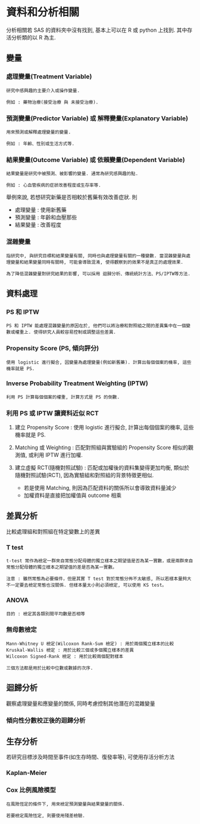 <!-- markdownlint-disable MD033 -->
<!-- markdownlint-disable MD010 -->
<!-- markdownlint-disable MD037 -->

# 資料和分析相關

分析相關若 SAS 的資料夾中沒有找到, 基本上可以在 R 或 python 上找到. 其中存活分析類的以 R 為主.

## 變量

### 處理變量(Treatment Variable)

    研究中感興趣的主要介入或操作變量.
    
    例如 : 藥物治療(接受治療 與 未接受治療).

### 預測變量(Predictor Variable) 或 解釋變量(Explanatory Variable)

    用來預測或解釋處理變量的變量.

    例如 : 年齡、性別或生活方式等.

### 結果變量(Outcome Variable) 或 依賴變量(Dependent Variable)

    結果變量是研究中被預測、被影響的變量. 通常為研究感興趣的點.

    例如 : 心血管疾病的症狀改善程度或生存率等.

舉例來說, 若想研究新藥是否相較於舊藥有效改善症狀. 則

* 處理變量 : 使用新舊藥
* 預測變量 : 年齡和血壓那些
* 結果變量 : 改善程度

### 混雜變量

    指研究中, 與研究目標和結果變量有關, 同時也與處理變量有關的一種變數. 當混雜變量與處理變量和結果變量同時有關時, 可能會導致混淆, 使得觀察到的效果不是真正的處理效果. 

    為了降低混雜變量對研究結果的影響, 可以採用 迴歸分析、傳統統計方法、PS/IPTW等方法.

## 資料處理

### PS 和 IPTW

    PS 和 IPTW 能處理混雜變量的原因在於, 他們可以將治療和對照組之間的差異集中在一個變數或權重上. 使得研究人員較容易控制或調整這些差異.

### Propensity Score (PS, 傾向評分)

    使用 logistic 進行擬合, 因變量為處理變量(例如新舊藥). 計算出每個個案的機率, 這些機率就是 PS.

### Inverse Probability Treatment Weighting (IPTW)

    利用 PS 計算每個個案的權重, 計算方式是 PS 的倒數.

### 利用 PS 或 IPTW 讓資料近似 RCT

1. 建立 Propensity Score : 使用 logistic 進行擬合, 計算出每個個案的機率, 這些機率就是 PS.

2. Matching 或 Weighting : 匹配對照組與實驗組的 Propensity Score 相似的觀測值, 或利用 IPTW 進行加權.

3. 建立虛擬 RCT(隨機對照試驗) : 匹配或加權後的資料集變得更加均衡, 類似於隨機對照試驗(RCT), 因為實驗組和對照組的背景特徵更相似.

    * 若是使用 Matching, 則因為匹配資料的關係所以會導致資料量減少
    * 加權資料是直接把加權值與 outcome 相乘

## 差異分析

比較處理組和對照組在特定變數上的差異

### T test

    t-test 常作為檢定一群來自常態分配母體的獨立樣本之期望值是否為某一實數，或是兩群來自常態分配母體的獨立樣本之期望值的差是否為某一實數。

    注意 : 雖然常態為必要條件，但是其實 T test 對於常態分佈不太敏感, 所以若樣本量夠大不一定要去檢定常態也沒關係. 但樣本量太小則必須檢定, 可以使用 KS test。

### ANOVA

    目的 : 檢定其各類別間平均數是否相等

### 無母數檢定

    Mann-Whitney U 檢定(Wilcoxon Rank-Sum 檢定) : 用於兩個獨立樣本的比較
    Kruskal-Wallis 檢定 : 用於比較三個或多個獨立樣本的差異
    Wilcoxon Signed-Rank 檢定 : 用於比較兩個配對樣本

    三個方法都是用於比較中位數或數據的次序.

## 迴歸分析

觀察處理變量和應變量的關係, 同時考慮控制其他潛在的混雜變量

### 傾向性分數校正後的迴歸分析

## 生存分析

若研究目標涉及時間至事件(如生存時間、復發率等), 可使用存活分析方法

### Kaplan-Meier

### Cox 比例風險模型

    在風險恆定的條件下, 用來檢定預測變量與結果變量的關係.

    若要檢定風險恆定, 則要使用殘差檢驗.